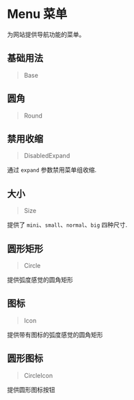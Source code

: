 <!-- @api: OtMenu.vue/OtMenuAPI.md -->
<!-- @api: OtMenu.vue/OtMenuGroupAPI.md -->
<!-- @api: OtMenu.vue/OtMenuItemAPI.md -->

# Menu 菜单

为网站提供导航功能的菜单。

## 基础用法

> Base



## 圆角

> Round



## 禁用收缩

> DisabledExpand

通过 `expand` 参数禁用菜单组收缩.

## 大小

> Size

提供了 `mini`、`small`、`normal`、`big` 四种尺寸.

## 圆形矩形

> Circle

提供弧度感觉的圆角矩形

## 图标

> Icon

提供带有图标的弧度感觉的圆角矩形

## 圆形图标

> CircleIcon

提供圆形图标按钮
